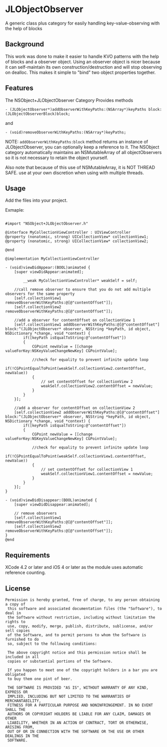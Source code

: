 JLObjectObserver
================

A generic class plus category for easily handling key-value-observing with the help of blocks

Background
---
This work was done to make it easier to handle KVO patterns with the help of blocks and a observer object.
Using an observer object is nicer because it can self-maintain its own construction/destruction and will stop observing on dealloc.  This makes it simple to "bind" two object properties together.


Features
--------

The NSObject+JLObjectObserver Category Provides methods

    - (JLObjectObserver*)addObserverWithKeyPaths:(NSArray*)keyPaths block:(JLObjectObserverBlock)block;

and 

    - (void)removeObserverWithKeyPaths:(NSArray*)keyPaths;


NOTE: `addObserverWithKeyPaths:block` method returns an instance of JLObjectObserver, you can optionally keep a reference to it. The NSObject category automatically maintains an NSMutableArray of all objectObservers so it is not necessary to retain the object yourself.  

Also note that because of this use of NSMutableArray,  it is NOT THREAD SAFE.  use at your own discretion when using with multiple threads.


Usage
-----

Add the files into your project.

Exmaple:
``` objc

#import "NSObject+JLObjectObserver.h"

@interface MyCollectionViewController : UIViewController
@property (nonatomic, strong) UICollectionView* collectionView1;
@property (nonatomic, strong) UICollectionView* collectionView2;

@end

@implementation MyCollectionViewController

- (void)viewDidAppear:(BOOL)animated {
    [super viewDidAppear:animated];
    
        __weak MyCollectionViewController* weakSelf = self;

    //call remove observer to ensure that you do not add multiple observers for the same property
    [self.collectionView1 removeObserverWithKeyPaths:@[@"contentOffset"]];
    [self.collectionView2 removeObserverWithKeyPaths:@[@"contentOffset"]];
    
    //add a observer for contentOffset on collectionView 1
    [self.collectionView1 addObserverWithKeyPaths:@[@"contentOffset"] block:^(JLObjectObserver* observer, NSString *keyPath, id object, NSDictionary *change, void *context) {
        if([keyPath isEqualToString:@"contentOffset"])
        {
            CGPoint newValue = [[change valueForKey:NSKeyValueChangeNewKey] CGPointValue];
            
            //check for equality to prevent infinite update loop
          	if(!CGPointEqualToPoint(weakSelf.collectionView2.contentOffset, newValue))
            {
            	// set contentOffset for collectionView 2
                weakSelf.collectionView2.contentOffset = newValue;
            }
        }
    }];
    
    //add a observer for contentOffset on collectionView 2
    [self.collectionView2 addObserverWithKeyPaths:@[@"contentOffset"] block:^(JLObjectObserver* observer, NSString *keyPath, id object, NSDictionary *change, void *context) {
        if([keyPath isEqualToString:@"contentOffset"])
        {
            CGPoint newValue = [[change valueForKey:NSKeyValueChangeNewKey] CGPointValue];
            
            //check for equality to prevent infinite update loop
          	if(!CGPointEqualToPoint(weakSelf.collectionView1.contentOffset, newValue))
            {
            	// set contentOffset for collectionView 1
                weakSelf.collectionView1.contentOffset = newValue;
            }
        }
    }];
}

- (void)viewDidDisappear:(BOOL)animated {
	[super viewDidDisappear:animated];
	
	// remove observers
    [self.collectionView1 removeObserverWithKeyPaths:@[@"contentOffset"]];
    [self.collectionView2 removeObserverWithKeyPaths:@[@"contentOffset"]];
}
@end

```

Requirements
------------

XCode 4.2 or later and iOS 4 or later as the module uses automatic reference counting. 



License
---

```
Permission is hereby granted, free of charge, to any person obtaining a copy of
 this software and associated documentation files (the "Software"), to deal in
 the Software without restriction, including without limitation the rights to
 use, copy, modify, merge, publish, distribute, sublicense, and/or sell copies
 of the Software, and to permit persons to whom the Software is furnished to do
 so, subject to the following conditions:
 
 The above copyright notice and this permission notice shall be included in all
 copies or substantial portions of the Software.
 
 If you happen to meet one of the copyright holders in a bar you are obligated
 to buy them one pint of beer.
 
 THE SOFTWARE IS PROVIDED "AS IS", WITHOUT WARRANTY OF ANY KIND, EXPRESS OR
 IMPLIED, INCLUDING BUT NOT LIMITED TO THE WARRANTIES OF MERCHANTABILITY,
 FITNESS FOR A PARTICULAR PURPOSE AND NONINFRINGEMENT. IN NO EVENT SHALL THE
 AUTHORS OR COPYRIGHT HOLDERS BE LIABLE FOR ANY CLAIM, DAMAGES OR OTHER
 LIABILITY, WHETHER IN AN ACTION OF CONTRACT, TORT OR OTHERWISE, ARISING FROM,
 OUT OF OR IN CONNECTION WITH THE SOFTWARE OR THE USE OR OTHER DEALINGS IN THE
 SOFTWARE.
 
 
 ```